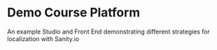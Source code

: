 # Demo Course Platform

An example Studio and Front End demonstrating different strategies for localization with Sanity.io
